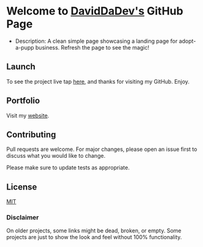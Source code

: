 ![]()

# Welcome to [DavidDaDev's](https://davidsoto.dev/) GitHub Page

- Description:
A clean simple page showcasing a landing page for adopt-a-pupp business. Refresh the page to see the magic!

## Launch

To see the project live tap [here](https://daviddadev.github.io/the-pup-shoppe/), and thanks for visiting my GitHub. Enjoy.

## Portfolio

Visit my [website](http://davidsoto.dev/).

## Contributing
Pull requests are welcome. For major changes, please open an issue first to discuss what you would like to change.

Please make sure to update tests as appropriate.

## License
[MIT](https://choosealicense.com/licenses/mit/)

### Disclaimer
On older projects, some links might be dead, broken, or empty. Some projects are just to show the look and feel without 100% functionality. 
